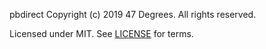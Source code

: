 pbdirect
Copyright (c) 2019 47 Degrees.  All rights reserved.

Licensed under MIT. See [LICENSE](LICENSE) for terms.
